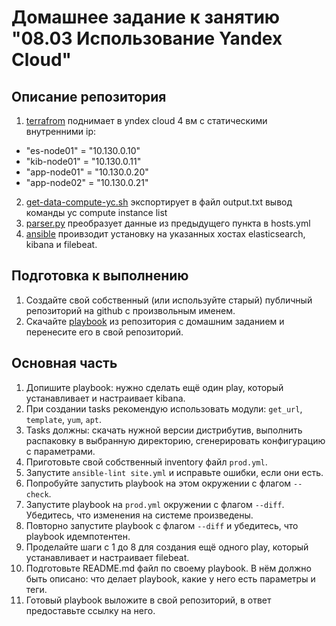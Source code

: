 # Домашнее задание к занятию "08.03 Использование Yandex Cloud"

## Описание репозитория
1. [terrafrom](./terraform/variables.tf) поднимает в yndex cloud 4 вм c статическими внутренними ip:
- "es-node01"  = "10.130.0.10"
- "kib-node01" = "10.130.0.11"
- "app-node01" = "10.130.0.20"
- "app-node02" = "10.130.0.21"

2. [get-data-compute-yc.sh](./terraform/get-data-compute-yc.sh) экспортирует в файл output.txt вывод команды yc compute instance list
3. [parser.py](./terraform/parser.py) преобразует данные из предыдущего пункта в hosts.yml
4. [ansible](./playbook/site.yml) проивзодит установку на указанных хостах elasticsearch, kibana и filebeat.

## Подготовка к выполнению
1. Создайте свой собственный (или используйте старый) публичный репозиторий на github с произвольным именем.
2. Скачайте [playbook](./playbook/) из репозитория с домашним заданием и перенесите его в свой репозиторий.

## Основная часть
1. Допишите playbook: нужно сделать ещё один play, который устанавливает и настраивает kibana.
2. При создании tasks рекомендую использовать модули: `get_url`, `template`, `yum`, `apt`.
3. Tasks должны: скачать нужной версии дистрибутив, выполнить распаковку в выбранную директорию, сгенерировать конфигурацию с параметрами.
4. Приготовьте свой собственный inventory файл `prod.yml`.
5. Запустите `ansible-lint site.yml` и исправьте ошибки, если они есть.
6. Попробуйте запустить playbook на этом окружении с флагом `--check`.
7. Запустите playbook на `prod.yml` окружении с флагом `--diff`. Убедитесь, что изменения на системе произведены.
8. Повторно запустите playbook с флагом `--diff` и убедитесь, что playbook идемпотентен.
9. Проделайте шаги с 1 до 8 для создания ещё одного play, который устанавливает и настраивает filebeat.
10. Подготовьте README.md файл по своему playbook. В нём должно быть описано: что делает playbook, какие у него есть параметры и теги.
11. Готовый playbook выложите в свой репозиторий, в ответ предоставьте ссылку на него.